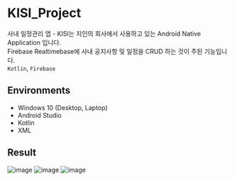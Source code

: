 # KISI_Project
사내 일정관리 앱 - KISI는 지인의 회사에서 사용하고 있는 Android Native Application 입니다.   
Firebase Realtimebase에 사내 공지사항 및 일정을 CRUD 하는 것이 주된 기능입니다.   
`Kotlin`, `Firebase`

## Environments
- Windows 10 (Desktop, Laptop)
- Android Studio
- Kotlin
- XML

## Result

![image](https://user-images.githubusercontent.com/77912766/228223664-e0ec84a6-0154-489c-b601-0fcf54bfc808.png)
![image](https://user-images.githubusercontent.com/77912766/228223674-f694984a-57ba-475f-ba43-e941e37d5630.png)
![image](https://user-images.githubusercontent.com/77912766/228223683-06ba2f7a-a52c-4d6b-b728-c5f8583d49f5.png)
